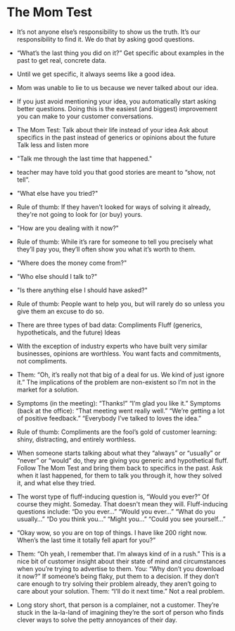 # The Mom Test

- It’s not anyone else’s responsibility to show us the truth. It’s our responsibility to find it. We do that by asking good questions.

- “What’s the last thing you did on it?” Get specific about examples in the past to get real, concrete data.

- Until we get specific, it always seems like a good idea.

- Mom was unable to lie to us because we never talked about our idea.

- If you just avoid mentioning your idea, you automatically start asking better questions. Doing this is the easiest (and biggest) improvement you can make to your customer conversations.

- The Mom Test: Talk about their life instead of your idea Ask about specifics in the past instead of generics or opinions about the future Talk less and listen more

- "Talk me through the last time that happened."

- teacher may have told you that good stories are meant to “show, not tell”.

- "What else have you tried?"

- Rule of thumb: If they haven't looked for ways of solving it already, they're not going to look for (or buy) yours.

- "How are you dealing with it now?"

- Rule of thumb: While it’s rare for someone to tell you precisely what they’ll pay you, they’ll often show you what it’s worth to them.

- "Where does the money come from?"

- "Who else should I talk to?"

- "Is there anything else I should have asked?"

- Rule of thumb: People want to help you, but will rarely do so unless you give them an excuse to do so.

- There are three types of bad data: Compliments Fluff (generics, hypotheticals, and the future) Ideas

- With the exception of industry experts who have built very similar businesses, opinions are worthless. You want facts and commitments, not compliments.

- Them: “Oh, it’s really not that big of a deal for us. We kind of just ignore it.” The implications of the problem are non-existent so I’m not in the market for a solution.

- Symptoms (in the meeting): “Thanks!” “I’m glad you like it.” Symptoms (back at the office): “That meeting went really well.” “We’re getting a lot of positive feedback.” “Everybody I’ve talked to loves the idea.”

- Rule of thumb: Compliments are the fool’s gold of customer learning: shiny, distracting, and entirely worthless.

- When someone starts talking about what they “always” or “usually” or “never” or “would” do, they are giving you generic and hypothetical fluff. Follow The Mom Test and bring them back to specifics in the past. Ask when it last happened, for them to talk you through it, how they solved it, and what else they tried.

- The worst type of fluff-inducing question is, “Would you ever?” Of course they might. Someday. That doesn't mean they will. Fluff-inducing questions include: “Do you ever…” “Would you ever…” “What do you usually…” “Do you think you…” “Might you…” “Could you see yourself…”

- “Okay wow, so you are on top of things. I have like 200 right now. When’s the last time it totally fell apart for you?”

- Them: “Oh yeah, I remember that. I’m always kind of in a rush.” This is a nice bit of customer insight about their state of mind and circumstances when you’re trying to advertise to them. You: “Why don’t you download it now?” If someone’s being flaky, put them to a decision. If they don’t care enough to try solving their problem already, they aren’t going to care about your solution. Them: “I’ll do it next time.” Not a real problem.

- Long story short, that person is a complainer, not a customer. They’re stuck in the la-la-land of imagining they’re the sort of person who finds clever ways to solve the petty annoyances of their day.